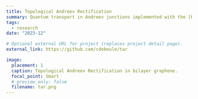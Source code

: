 ```yaml
---
title: Topological Andreev Rectification
summary: Quantum transport in Andreev junctions implemented with the [KWANT Python package](https://kwant-project.org). For more scientific details see [Phys. Rev. B 107, 245422 (2023)](https://journals.aps.org/prb/abstract/10.1103/PhysRevB.107.245422) or the [arXiv version](https://arxiv.org/abs/2302.14050). The Python scripts that reproduce the results from our paper can be found in the [TAR GitHub repository](https://github.com/cdebeule/tar).
tags:
  - research
date: "2023-12"

# Optional external URL for project (replaces project detail page).
external_link: https://github.com/cdebeule/tar

image:
  placement: 1
  caption: Topological Andreev Rectification in bilayer graphene.
  focal_point: Smart
  # preview_only: false
  filename: tar.png
---
```

